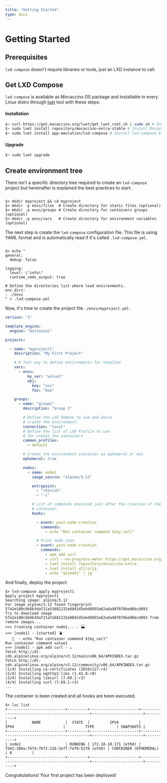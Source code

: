 ```yaml
---
title: "Getting Started"
type: docs
---
```


# Getting Started

## Prerequisites

`lxd-compose` doesn't require libraries or tools, just an LXD instance to call.

## Get LXD Compose

`lxd-compose` is available as Mocaccino OS package and installable in every Linux
distro through [luet](https://luet-lab.github.io/docs/) tool with these steps:

#### Installation

```bash
$> curl https://get.mocaccino.org/luet/get_luet_root.sh | sudo sh # Install luet on your system
$> sudo luet install repository/mocaccino-extra-stable # Install Mocaccino Extra repository
$> sudo luet install app-emulation/lxd-compose # Install lxd-compose binary
```

#### Upgrade

```bash
$> sudo luet upgrade
```


## Create environment tree

There isn't a specific directory tree required to create an `lxd-compose`
project but hereinafter is explained the best practices to start.

```shell

$> mkdir myproject && cd myproject
$> mkdir -p envs/files  # Create directory for static files (optional)
$> mkdir -p envs/groups # Create directory for containers groups (optional)
$> mkdir -p envs/vars   # Create directory for environment variables (optional)

```

The next step is create the `lxd-compose` configuration file. This file is
using YAML format and is automatically read if it's called `.lxd-compose.yml`.

```shell

$> echo "
general:
  debug: false

logging:
  level: \"info\"
  runtime_cmds_output: true

# Define the directories list where load environments.
env_dirs:
- ./envs
" > .lxd-compose.yml

```

Now, it's time to create the project file `./envs/myproject.yml`:

```yaml
version: "1"

template_engine:
  engine: "mottainai"

projects:

  - name: "myproject1"
    description: "My First Project"

    # A fast way to define environments for template
    vars:
      - envs:
          my_var: "value1"
          obj:
            key: "xxx"
            foo: "baa"

    groups:
      - name: "group1"
        description: "Group 1"

        # Define the LXD Remote to use and where
        # create the environment.
        connection: "local"
        # Define the list of LXD Profile to use
        # for create the containers
        common_profiles:
          - default

        # Create the environment container as ephemeral or not.
        ephemeral: true

        nodes:
          - name: node1
            image_source: "alpine/3.12"

            entrypoint:
              - "/bin/sh"
              - "-c"

            # List of commands executed just after the creation of the
            # container.
            hooks:

              - event: post-node-creation
                commands:
                  - echo "Run container command ${my_var}"

              # Print node json
              - event: post-node-creation
                commands:
                  - apk add curl
                  - curl --no-progress-meter https://get.mocaccino.org/luet/get_luet_root.sh | sh
                  - luet install repository/mocaccino-extra
                  - luet install utils/jq
                  - echo "${node}" | jq

```

And finally, deploy the project:

```shell
$> lxd-compose apply myproject1
Apply project myproject1
Searching image: alpine/3.12
For image alpine/3.12 found fingerprint 57a2e180cbb8b3daf21a51681232e88d145ebd8955a62ada48f876be86bcd093
Try to download image 57a2e180cbb8b3daf21a51681232e88d145ebd8955a62ada48f876be86bcd093 from remote images...
>>> Creating container node1... - 🏭             
>>> [node1] - [started] 💣                
   🏡  - echo "Run container command ${my_var}"
Run container command value1
>>> [node1] - apk add curl - ☕ 
fetch http://dl-cdn.alpinelinux.org/alpine/v3.12/main/x86_64/APKINDEX.tar.gz
fetch http://dl-cdn.alpinelinux.org/alpine/v3.12/community/x86_64/APKINDEX.tar.gz
(1/4) Installing ca-certificates (20191127-r4)
(2/4) Installing nghttp2-libs (1.41.0-r0)
(3/4) Installing libcurl (7.69.1-r3)
(4/4) Installing curl (7.69.1-r3)
...
```

The container is been created and all hooks are been executed.

```shell
$> lxc list
+--------------------------+---------+----------------------+-----------------------------------------------+-----------------------+-----------+
|           NAME           |  STATE  |         IPV4         |                     IPV6                      |         TYPE          | SNAPSHOTS |
+--------------------------+---------+----------------------+-----------------------------------------------+-----------------------+-----------+
| node1                    | RUNNING | 172.18.10.171 (eth0) | fd42:380a:f674:76f3:216:3eff:fef0:52f8 (eth0) | CONTAINER (EPHEMERAL) | 0         |
+--------------------------+---------+----------------------+-----------------------------------------------+-----------------------+-----------+
```

Congratulations! Your first project has been deployed!
